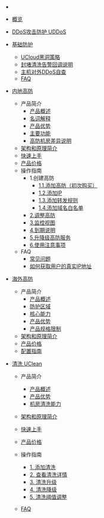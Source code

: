 * 

* [概览](/uantiddos/README)

* [DDoS攻击防护 UDDoS](/uantiddos/uantiddos)

* [基础防护](/uantiddos/usecurity/overview.md)
  
  * [UCloud黑洞策略](/uantiddos/usecurity/datacenter)
  * [封堵清洗告警回调说明](/uantiddos/usecurity/ddos_api)
  * [主机对外DDoS自查](/uantiddos/usecurity/check_ddos)
  * [FAQ](/uantiddos/usecurity/faq)

* [内地高防](/uantiddos/uads/overview)
  
  * 产品简介
    * [产品概述](/uantiddos/uads/concepts/overview)
    * [名词解释](/uantiddos/uads/concepts/term)
    * [产品优势](/uantiddos/uads/concepts/advantage)
    * [主要功能](/uantiddos/uads/concepts/function)
    * [高防机房差异说明](/uantiddos/uads/concepts/ipnumbers)
  * [架构和原理简介](/uantiddos/uads/architecture)
  * [快速上手](/uantiddos/uads/common)
  * [产品价格](uantiddos/uads/price/zaozhuang-price)
  * 操作指南
    * 1.创建高防
      * [1.1.添加高防（初次购买）](/uantiddos/uads/opintro/add)
      * [1.2.添加IP](/uantiddos/uads/opintro/addip)
      * [1.3.添加转发规则](/uantiddos/uads/opintro/addrules)
      * [1.4.添加域名白名单](/uantiddos/uads/opintro/adddomain)
    * [2.调整高防](/uantiddos/uads/opintro/upgrade)
    * [3.监控视图](/uantiddos/uads/opintro/dashboard)
    * [4.到期说明](/uantiddos/uads/opintro/invalid)
    * [5.升降级高防服务](/uantiddos/uads/price/upgrade)
    * [6.使用注意事项](/uantiddos/uads/warning)
  * FAQ
    * [常见问题](/uantiddos/uads/faq/game)
    * [如何获取用户的真实IP地址](/uantiddos/uads/faq/howtogetip)

* [海外高防](/uantiddos/uads-unlimited/overview.md)
  
  * 产品简介
    * [产品概述](/uantiddos/uads-unlimited/concepts/overview)
    * [防护区域](/uantiddos/uads-unlimited/concepts/ProtectedRegion)
    * [核心能力](/uantiddos/uads-unlimited/concepts/capability)
    * [产品优势](/uantiddos/uads-unlimited/concepts/advantages)
    * [产品规格限制](/uantiddos/uads-unlimited/concepts/ProductLimits)
  * [架构和原理简介](/uantiddos/uads-unlimited/architecture)
  * [产品价格](/uantiddos/uads-unlimited/price/price)
  * [配置指南](/uantiddos/uads-unlimited/concepts/ConfigurationGuide)

* [清洗 UClean](/uantiddos/uclean/overview.md)
  
  * 产品简介
    
    * [产品概述](/uantiddos/uclean/concepts/overview) 
    * [产品优势](/uantiddos/uclean/concepts/advantage)
    * [机房清洗能力](/uantiddos/uclean/concepts/protect)
  
  * [架构和原理简介](/uantiddos/uclean/architecture)
  
  * [快速上手](/uantiddos/uclean/common)   
  
  * [产品价格](/uantiddos/uclean/price)
  
  * 操作指南
    
    * [1. 添加清洗](/uantiddos/uclean/opintro/add)
    * [2. 查看清洗详情](/uantiddos/uclean/opintro/details)
    * [3. 清洗升级](/uantiddos/uclean/opintro/upgrade)
    * [4. 清洗降级](/uantiddos/uclean/opintro/degrade)
    * [5. 清洗阈值调整](/uantiddos/uclean/opintro/update)
  
  * [FAQ](/uantiddos/uclean/faq)

